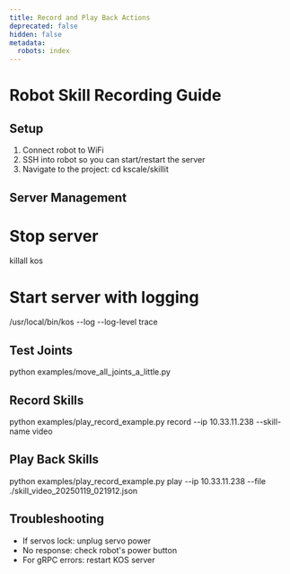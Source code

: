 ```yaml
---
title: Record and Play Back Actions
deprecated: false
hidden: false
metadata:
  robots: index
---
```

# Robot Skill Recording Guide

## Setup

1. Connect robot to WiFi
2. SSH into robot so you can start/restart the server
3. Navigate to the project: cd kscale/skillit

## Server Management

# Stop server

killall kos

# Start server with logging

/usr/local/bin/kos --log --log-level trace

## Test Joints

python examples/move\_all\_joints\_a\_little.py

## Record Skills

python examples/play\_record\_example.py record --ip 10.33.11.238 --skill-name video

## Play Back Skills

python examples/play\_record\_example.py play --ip 10.33.11.238 --file ./skill\_video\_20250119\_021912.json

## Troubleshooting

* If servos lock: unplug servo power
* No response: check robot's power button
* For gRPC errors: restart KOS server